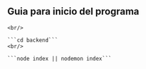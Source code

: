 <h2>Guia para inicio del programa</h2>

~~~```git clone https://github.com/Juanes3312/data-warehouse.git```~~~~
<br/>

```cd backend```
<br/>

```node index || nodemon index```
